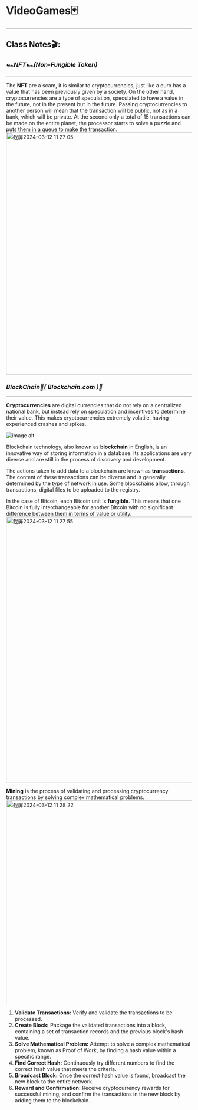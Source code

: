 # VideoGames🃏

---



## Class Notes🎬:





### *🏎️NFT🏎️(Non-Fungible Token)*
___

The **NFT** are a scam, it is similar to cryptocurrencies, just like a euro has a value that has been previously given by a society. On the other hand, cryptocurrencies are a type of speculation, speculated to have a value in the future, not in the present but in the future. Passing cryptocurrencies to another person will mean that the transaction will be public, not as in a bank, which will be private. At the second only a total of 15 transactions can be made on the entire planet, the processor starts to solve a puzzle and puts them in a queue to make the transaction.
<img width="657" alt="截屏2024-03-12 11 27 05" src="https://github.com/ahong2006/VideoGames/assets/124577520/966e03cc-5700-4946-a497-0cc76858e48f">





### *BlockChain🚝( Blockchain.com )🚝*
___
**Cryptocurrencies** are digital currencies that do not rely on a centralized national bank, but instead rely on speculation and incentives to determine their value. This makes cryptocurrencies extremely volatile, having experienced crashes and spikes.

![image alt](https://chinese.aljazeera.net/wp-content/uploads/2021/09/GettyImages-1248674199.jpg?resize=1200%2C675)


Blockchain technology, also known as **blockchain** in English, is an innovative way of storing information in a database. Its applications are very diverse and are still in the process of discovery and development. 

The actions taken to add data to a blockchain are known as **transactions**. The content of these transactions can be diverse and is generally determined by the type of network in use. Some blockchains allow, through transactions, digital files to be uploaded to the registry.


In the case of Bitcoin, each Bitcoin unit is **fungible**. This means that one Bitcoin is fully interchangeable for another Bitcoin with no significant difference between them in terms of value or utility.
<img width="721" alt="截屏2024-03-12 11 27 55" src="https://github.com/ahong2006/VideoGames/assets/124577520/58d1f93c-4215-492c-8699-e69f5339489d">



**Mining** is the process of validating and processing cryptocurrency transactions by solving complex mathematical problems.
<img width="553" alt="截屏2024-03-12 11 28 22" src="https://github.com/ahong2006/VideoGames/assets/124577520/fe03326e-96c5-43b1-a7c8-4df289e3062d">



1. **Validate Transactions:** Verify and validate the transactions to be processed.
1. **Create Block:** Package the validated transactions into a block, containing a set of transaction records and the previous block's hash value.
1. **Solve Mathematical Problem:** Attempt to solve a complex mathematical problem, known as Proof of Work, by finding a hash value within a specific range.
1. **Find Correct Hash:** Continuously try different numbers to find the correct hash value that meets the criteria.
1. **Broadcast Block:** Once the correct hash value is found, broadcast the new block to the entire network.
1. **Reward and Confirmation:** Receive cryptocurrency rewards for successful mining, and confirm the transactions in the new block by adding them to the blockchain.
